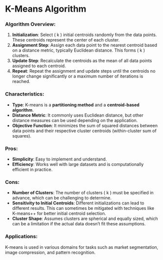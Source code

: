 # K-Means Algorithm

### **Algorithm Overview:**

1. **Initialization**: Select \( k \) initial centroids randomly from the data points. These centroids represent the center of each cluster.
2. **Assignment Step**: Assign each data point to the nearest centroid based on a distance metric, typically Euclidean distance. This forms \( k \) clusters.
3. **Update Step**: Recalculate the centroids as the mean of all data points assigned to each centroid.
4. **Repeat**: Repeat the assignment and update steps until the centroids no longer change significantly or a maximum number of iterations is reached.

### **Characteristics:**

- **Type**: K-means is a **partitioning method** and a **centroid-based algorithm**.
- **Distance Metric**: It commonly uses Euclidean distance, but other distance measures can be used depending on the application.
- **Objective Function**: It minimizes the sum of squared distances between data points and their respective cluster centroids (within-cluster sum of squares).

### **Pros:**

- **Simplicity**: Easy to implement and understand.
- **Efficiency**: Works well with large datasets and is computationally efficient in practice.

### **Cons:**

- **Number of Clusters**: The number of clusters \( k \) must be specified in advance, which can be challenging to determine.
- **Sensitivity to Initial Centroids**: Different initializations can lead to different results. This can sometimes be mitigated with techniques like K-means++ for better initial centroid selection.
- **Cluster Shape**: Assumes clusters are spherical and equally sized, which can be a limitation if the actual data doesn’t fit these assumptions.

### **Applications:**

K-means is used in various domains for tasks such as market segmentation, image compression, and pattern recognition.